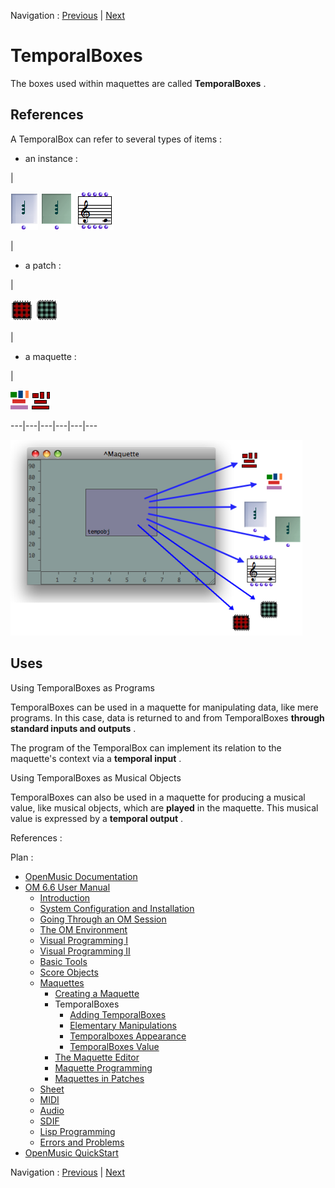 Navigation : [Previous](Maquette "page précédente\(Creating a
Maquette\)") | [Next](AddingTempbox "Next\(Adding
TemporalBoxes\)")

# TemporalBoxes

The boxes used within maquettes are called  **TemporalBoxes** .

## References

A TemporalBox can refer to several types of items :

  * an instance : 

|

![](../res/glob_icon.png) ![](../res/inst_icon.png)
![](../res/factory_icon.png)

|

  * a patch : 

|

![](../res/patcred_icon.png) ![](../res/patchblue_icon.png)

|

  * a maquette : 

|

![](../res/maq2_icon.png) ![](../res/maq4_icon.png)  
  
---|---|---|---|---|---  
  
![](../res/maqobj.png)

## Uses

Using TemporalBoxes as Programs

TemporalBoxes can be used in a maquette for manipulating data, like mere
programs. In this case, data is returned to and from TemporalBoxes  **through
standard inputs and outputs** .

The program of the TemporalBox can implement its relation to the maquette's
context via a  **temporal input** .

Using TemporalBoxes as Musical Objects

TemporalBoxes can also be used in a maquette for producing a musical value,
like musical objects, which are **played** in the maquette. This musical value
is expressed by a  **temporal output** .

References :

Plan :

  * [OpenMusic Documentation](OM-Documentation)
  * [OM 6.6 User Manual](OM-User-Manual)
    * [Introduction](00-Sommaire)
    * [System Configuration and Installation](Installation)
    * [Going Through an OM Session](Goingthrough)
    * [The OM Environment](Environment)
    * [Visual Programming I](BasicVisualProgramming)
    * [Visual Programming II](AdvancedVisualProgramming)
    * [Basic Tools](BasicObjects)
    * [Score Objects](ScoreObjects)
    * [Maquettes](Maquettes)
      * [Creating a Maquette](Maquette)
      * TemporalBoxes
        * [Adding TemporalBoxes](AddingTempbox)
        * [Elementary Manipulations](elementary)
        * [Temporalboxes Appearance](Appearance)
        * [TemporalBoxes Value](TempValues)
      * [The Maquette Editor](Editor)
      * [Maquette Programming](Programming%20Maquette)
      * [Maquettes in Patches](Maquettes%20in%20Patches)
    * [Sheet](Sheet)
    * [MIDI](MIDI)
    * [Audio](Audio)
    * [SDIF](SDIF)
    * [Lisp Programming](Lisp)
    * [Errors and Problems](errors)
  * [OpenMusic QuickStart](QuickStart-Chapters)

Navigation : [Previous](Maquette "page précédente\(Creating a
Maquette\)") | [Next](AddingTempbox "Next\(Adding
TemporalBoxes\)")

